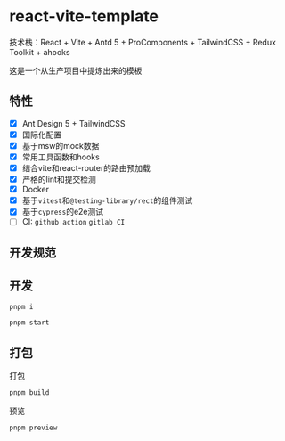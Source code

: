 # react-vite-template

技术栈：React + Vite + Antd 5 + ProComponents + TailwindCSS + Redux Toolkit + ahooks


这是一个从生产项目中提炼出来的模板

## 特性

- [x] Ant Design 5 + TailwindCSS
- [x] 国际化配置
- [x] 基于msw的mock数据
- [x] 常用工具函数和hooks
- [x] 结合vite和react-router的路由预加载
- [x] 严格的lint和提交检测
- [x] Docker
- [x] 基于`vitest`和`@testing-library/rect`的组件测试
- [x] 基于`cypress`的e2e测试
- [ ] CI: `github action`  `gitlab CI`

## 开发规范

## 开发

```bash
pnpm i

pnpm start
```

## 打包

打包

```bash
pnpm build
```

预览

```bash
pnpm preview
```
